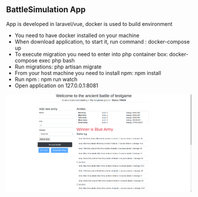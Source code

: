 
## BattleSimulation App

App is developed in laravel/vue, docker is used to build environment

- You need to have docker installed on your machine
- When download application, to start it, run command : docker-compose up
- To execute migration you need to enter into php container box: docker-compose exec php bash
- Run migrations: php artisan migrate
- From your host machine you need to install npm: npm install
- Run npm : npm run watch
- Open application on 127.0.0.1:8081



<img src="public/img/screenshoot.png" width="600">
